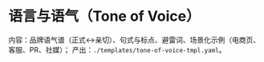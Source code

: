 # 语言与语气（Tone of Voice）

内容：品牌语气谱（正式↔亲切）、句式与标点、避雷词、场景化示例（电商页、客服、PR、社媒）；
产出：`./templates/tone-of-voice-tmpl.yaml`。
